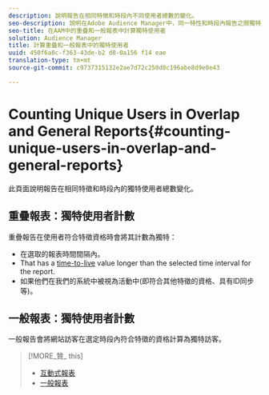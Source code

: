 ```yaml
---
description: 說明報告在相同特徵和時段內不同使用者總數的變化。
seo-description: 說明在Adobe Audience Manager中，同一特性和時段內報告之間獨特使用者總數的變化
seo-title: 在AAM中的重疊和一般報表中計算獨特使用者
solution: Audience Manager
title: 計算重疊和一般報表中的獨特使用者
uuid: 450f6a8c-f363-43de-b2 d8-0a156 f14 eae
translation-type: tm+mt
source-git-commit: c9737315132e2ae7d72c250d8c196abe8d9e0e43

---
```



# Counting Unique Users in Overlap and General Reports{#counting-unique-users-in-overlap-and-general-reports}

此頁面說明報告在相同特徵和時段內的獨特使用者總數變化。

<!-- 

c_unique_user_counts.xml

 -->

## 重疊報表：獨特使用者計數

重疊報告在使用者符合特徵資格時會將其計數為獨特：

* 在選取的報表時間間隔內。
* That has a [time-to-live](../features/traits/segment-ttl-explained.md) value longer than the selected time interval for the report.
* 如果他們在我們的系統中被視為活動中(即符合其他特徵的資格、具有ID同步等)。

## 一般報表：獨特使用者計數

一般報告會將網站訪客在選定時段內符合特徵的資格計算為獨特訪客。

>[!MORE_贊_ this]
>
>* [互動式報表](../reporting/dynamic-reports/dynamic-reports.md#interactive-and-overlap-reports)
>* [一般報表](../reporting/general-reports.md#general-reports-overview)

